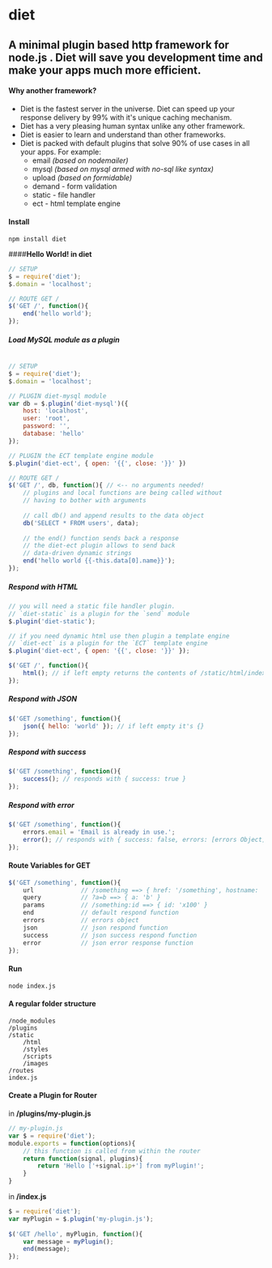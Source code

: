 **diet**
===

A minimal plugin based http framework for node.js . Diet will save you development time and make your apps much more efficient.
--

#### **Why another framework?**
 - Diet is the fastest server in the universe. Diet can speed up your response delivery by 99% with it's unique caching mechanism.
 - Diet has a very pleasing human syntax unlike any other framework.
 - Diet is easier to learn and understand than other frameworks.
 - Diet is packed with default plugins that solve 90% of use cases in all your apps. For example: 
	 - email *(based on nodemailer)*
	 - mysql *(based on mysql armed with no-sql like syntax)*
	 - upload *(based on formidable)*
	 - demand - form validation
	 - static - file handler
	 - ect - html template engine

#### **Install**
```
npm install diet
```

####**Hello World! in diet**
```js
// SETUP
$ = require('diet');
$.domain = 'localhost';

// ROUTE GET /
$('GET /', function(){
    end('hello world');
});
```
##### **Load MySQL module as a plugin**
```js

// SETUP
$ = require('diet');
$.domain = 'localhost'; 

// PLUGIN diet-mysql module
var db = $.plugin('diet-mysql')({
    host: 'localhost',
    user: 'root',
    password: '',
    database: 'hello'
});

// PLUGIN the ECT template engine module
$.plugin('diet-ect', { open: '{{', close: '}}' }) 

// ROUTE GET /
$('GET /', db, function(){ // <-- no arguments needed!
    // plugins and local functions are being called without
    // having to bother with arguments
    
    // call db() and append results to the data object
    db('SELECT * FROM users', data); 
    
    // the end() function sends back a response
    // the diet-ect plugin allows to send back
    // data-driven dynamic strings
    end('hello world {{-this.data[0].name}}');
});
```

##### **Respond with HTML**
```js
// you will need a static file handler plugin. 
// `diet-static` is a plugin for the `send` module
$.plugin('diet-static');

// if you need dynamic html use then plugin a template engine 
// `diet-ect` is a plugin for the `ECT` template engine
$.plugin('diet-ect', { open: '{{', close: '}}' });

$('GET /', function(){
    html(); // if left empty returns the contents of /static/html/index.html
});
```

##### **Respond with JSON**

```js
$('GET /something', function(){
    json({ hello: 'world' }); // if left empty it's {}
});
```

##### **Respond with success**
```js
$('GET /something', function(){
    success(); // responds with { success: true } 
});
```

##### **Respond with error**
```js
$('GET /something', function(){
    errors.email = 'Email is already in use.';
    error(); // responds with { success: false, errors: [errors Object] } 
});
```

#### **Route Variables for GET**
```js
$('GET /something', function(){
    url             // /something ==> { href: '/something', hostname: 'localhost', pathname: 'something' }
    query           // ?a=b ==> { a: 'b' }
    params          // /something:id ==> { id: 'x100' }
    end             // default respond function
    errors          // errors object
    json            // json respond function
    success         // json success respond function
    error           // json error response function
});
```

#### **Run**
```
node index.js
```

#### **A regular folder structure**
```
/node_modules
/plugins
/static
    /html
    /styles
    /scripts
    /images
/routes
index.js
```

#### **Create a Plugin for Router**

in **/plugins/my-plugin.js**
```js
// my-plugin.js
var $ = require('diet');
module.exports = function(options){
    // this function is called from within the router
    return function(signal, plugins){
        return 'Hello ['+signal.ip+'] from myPlugin!';
    }
}
```

in **/index.js**
```js 
$ = require('diet');
var myPlugin = $.plugin('my-plugin.js');
    
$('GET /hello', myPlugin, function(){
    var message = myPlugin();
    end(message);
});
```

